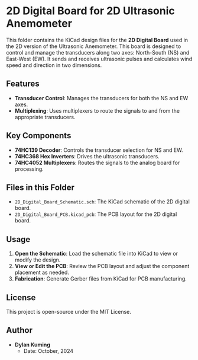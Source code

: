 # 2D Digital Board for 2D Ultrasonic Anemometer

This folder contains the KiCad design files for the **2D Digital Board** used in the 2D version of the Ultrasonic Anemometer. This board is designed to control and manage the transducers along two axes: North-South (NS) and East-West (EW). It sends and receives ultrasonic pulses and calculates wind speed and direction in two dimensions.

## Features
- **Transducer Control**: Manages the transducers for both the NS and EW axes.
- **Multiplexing**: Uses multiplexers to route the signals to and from the appropriate transducers.

## Key Components
- **74HC139 Decoder**: Controls the transducer selection for NS and EW.
- **74HC368 Hex Inverters**: Drives the ultrasonic transducers.
- **74HC4052 Multiplexers**: Routes the signals to the analog board for processing.

## Files in this Folder
- `2D_Digital_Board_Schematic.sch`: The KiCad schematic of the 2D digital board.
- `2D_Digital_Board_PCB.kicad_pcb`: The PCB layout for the 2D digital board.

## Usage
1. **Open the Schematic**: Load the schematic file into KiCad to view or modify the design.
2. **View or Edit the PCB**: Review the PCB layout and adjust the component placement as needed.
3. **Fabrication**: Generate Gerber files from KiCad for PCB manufacturing.

## License
This project is open-source under the MIT License.

## Author

- **Dylan Kuming**
  - Date: October, 2024
